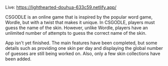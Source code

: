 Live: https://lighthearted-douhua-633c59.netlify.app/

CSGODLE is an online game that is inspired by the popular word game, Wordle, but with a twist that makes it unique. In CSGODLE, players must guess the name of the skin. However, unlike Wordle, players have an unlimited number of attempts to guess the correct name of the skin.

App isn't yet finished. 
The main features have been completed, but some details such as providing one skin per day and displaying the global number of guesses are still being worked on.
Also, only a few skin collections have been added.
